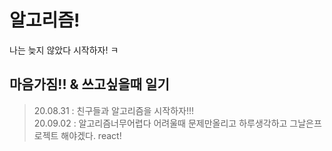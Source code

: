 # 알고리즘!

나는 늦지 않았다 시작하자! ㅋ


## 마음가짐!! & 쓰고싶을때 일기
>	20.08.31 : 친구들과 알고리즘을 시작하자!!!   
> 20.09.02 : 알고리즘너무어렵다 어려울때 문제만올리고 하루생각하고 그날은프로젝트 해야겠다. react!   
